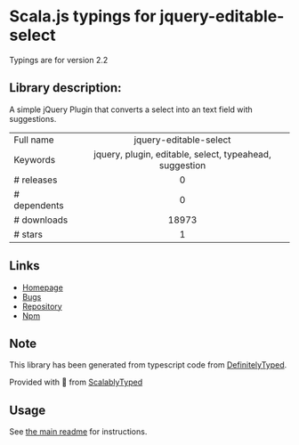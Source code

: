 
# Scala.js typings for jquery-editable-select

Typings are for version 2.2

## Library description:
A simple jQuery Plugin that converts a select into an text field with suggestions.

|                    |                 |
| ------------------ | :-------------: |
| Full name          | jquery-editable-select |
| Keywords           | jquery, plugin, editable, select, typeahead, suggestion |
| # releases         | 0 |
| # dependents       | 0 |
| # downloads        | 18973 |
| # stars            | 1 |

## Links
- [Homepage](https://github.com/indrimuska/jquery-editable-select)
- [Bugs](https://github.com/indrimuska/jquery-editable-select/issues)
- [Repository](https://github.com/indrimuska/jquery-editable-select)
- [Npm](https://www.npmjs.com/package/jquery-editable-select)
    


## Note
This library has been generated from typescript code from [DefinitelyTyped](https://definitelytyped.org).

Provided with :purple_heart: from [ScalablyTyped](https://github.com/oyvindberg/ScalablyTyped)

## Usage
See [the main readme](../../readme.md) for instructions.


